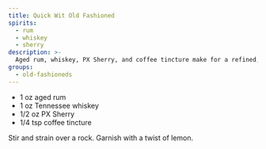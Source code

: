```yaml
---
title: Quick Wit Old Fashioned
spirits:
  - rum
  - whiskey
  - sherry
description: >-
  Aged rum, whiskey, PX Sherry, and coffee tincture make for a refined, bold blend of flavors.
groups:
  - old-fashioneds
---
```


- 1 oz aged rum
- 1 oz Tennessee whiskey
- 1/2 oz PX Sherry
- 1/4 tsp coffee tincture

Stir and strain over a rock.  Garnish with a twist of lemon.

